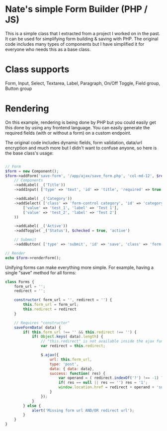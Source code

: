 # Nate's simple Form Builder (PHP / JS)
This is a simple class that I extracted from a project I worked on in the past. It can be used for simplifying form building & saving with PHP. The original code includes many types of components but I have simplified it for everyone who needs this as a base class.

# Class supports
Form, Input, Select, Textarea, Label, Paragraph, On/Off Toggle, Field group, Button group

# Rendering
On this example, rendering is being done by PHP but you could easily get this done by using any frontend language. You can easily generate the required fields (with or without a form) on a custom endpoint.

The original code includes dynamic fields, form validation, data/url encryption and much more but I didn't want to confuse anyone, so here is the base class's usage:
```php

// Form
$form = new Component();
$form->addForm('save-form', '/app/ajax/save_form.php', 'col-md-12', $redirect = '/index.php')
    // Components
    ->addLabel( _('Title'))
    ->addInput( ['type' => 'text', 'id' => 'title', 'required' => true, 'class' => 'form-control title', 'placeholder' => _('Title..'), 'value' => 'Form Title')

    ->addLabel( _('Category'))
    ->addSelect( ['class' => 'form-control category', 'id' => 'category', 'selected_val' => 'test_1'], array(
        ['value' => 'test_1', 'label' => 'Test 1'],
        ['value' => 'test_2', 'label' => 'Test 2']
    ))

    ->addLabel( _('Active'))
    ->addToggle( _('Status'), $checked = true, 'active')

    // Submmit
    ->addButton( ['type' => 'submit', 'id' => 'save', 'class' => 'form-control', 'value' => _('Save')]);

// Render
echo $form->renderForm();
```

Unifying forms can make everything more simple. For example, having a single "save" method for all forms:
```javascript
class Forms {
    form_url = '';
    redirect = '';

    constructor( form_url = '', redirect = '') {
        this.form_url = form_url;
        this.redirect = redirect
    }

    // Requires "constructor"
    saveFormData( data) {
        if( this.form_url !== '' && this.redirect !== '') {
            if( Object.keys( data).length) {
                // "this.redirect" is not available inside the ajax function scope
                var redirect = this.redirect;

                $.ajax({
                    url: this.form_url,
                    type: 'post',
                    data: { data: data},
                    success: function( res) {
                        var operand = ( redirect.indexOf('?') !== -1) ? '&' : '?';
                        if( res == null || res == '') res = '1';
                        window.location.href = redirect + operand + 'success=' + res;
                    }
                });
            }
        } else {
            alert('Missing form url AND/OR redirect url');
        }
    }
}

```
